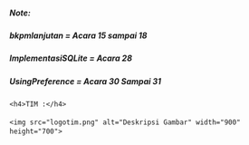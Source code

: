 <!DOCTYPE html>
<html>
<head>
    <title>Contoh Teks H4</title>
    <style>
        h4 {
            text-align: center; /* Untuk membuat teks berada di tengah */
            font-weight: bold; /* Untuk membuat teks tebal */
            font-size: 24px; /* Atur ukuran font sesuai kebutuhan Anda */
        }
    </style>
</head>
<body>
    <h5>Note: </h5>
    <h5>bkpmlanjutan = Acara 15 sampai 18</h5>
    <h5>ImplementasiSQLite = Acara 28</h5>
    <h5>UsingPreference = Acara 30 Sampai 31</h5>

    <h4>TIM :</h4>

    <img src="logotim.png" alt="Deskripsi Gambar" width="900" height="700">
</body>
</html>
